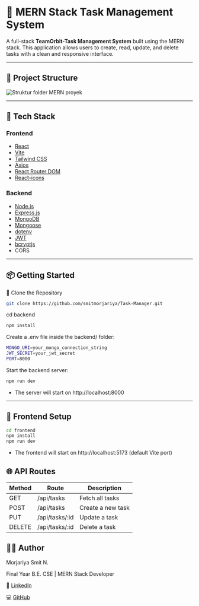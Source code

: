 # 🧠 MERN Stack Task Management System

A full-stack **TeamOrbit-Task Management System** built using the MERN stack. This application allows users to create, read, update, and delete tasks with a clean and responsive interface.

---

## 📁 Project Structure
![Struktur folder MERN proyek](https://github.com/user-attachments/assets/f3748c2d-e076-472f-8870-44012a110b93)


---



## 🚀 Tech Stack

### Frontend

- [React](https://reactjs.org/)
- [Vite](https://vitejs.dev/)
- [Tailwind CSS](https://tailwindcss.com/)
- [Axios](https://axios-http.com/)
- [React Router DOM](https://reactrouter.com/)
- [React-icons](https://react-icons.github.io/react-icons/)

### Backend

- [Node.js](https://nodejs.org/)
- [Express.js](https://expressjs.com/)
- [MongoDB](https://www.mongodb.com/)
- [Mongoose](https://mongoosejs.com/)
- [dotenv](https://www.npmjs.com/package/dotenv)
- [JWT](https://jwt.io/)
- [bcryptjs](https://www.npmjs.com/package/bcryptjs)
- CORS

---

## 📦 Getting Started

 📁 Clone the Repository

```bash
git clone https://github.com/smitmorjariya/Task-Manager.git
```

 cd backend

```bash
npm install
```

Create a .env file inside the backend/ folder:

```bash
MONGO_URI=your_mongo_connection_string
JWT_SECRET=your_jwt_secret
PORT=8000
```

Start the backend server:

```bash
npm run dev
```
- The server will start on http://localhost:8000


---

## 🎨 Frontend Setup
```bash
cd frontend
npm install
npm run dev
```
- The frontend will start on http://localhost:5173 (default Vite port)

## 🌐 API Routes
| Method | Route              | Description          |
|--------|--------------------|----------------------|
| GET    | /api/tasks         | Fetch all tasks      |
| POST   | /api/tasks         | Create a new task    |
| PUT    | /api/tasks/:id     | Update a task        |
| DELETE | /api/tasks/:id     | Delete a task        |


## 🧑‍💻 Author

Morjariya Smit N.

Final Year B.E. CSE | MERN Stack Developer

🔗 [LinkedIn](https://www.linkedin.com/in/smit-morjariya021/) 

💻 [GitHub](https://github.com/smitmorjariya)
